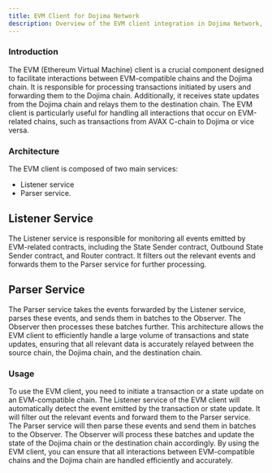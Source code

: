 ```yaml
---
title: EVM Client for Dojima Network
description: Overview of the EVM client integration in Dojima Network, supporting Ethereum-based interactions.
---
```


### Introduction
The EVM (Ethereum Virtual Machine) client is a crucial component designed to facilitate interactions between EVM-compatible chains and the Dojima chain. It is responsible for processing transactions initiated by users and forwarding them to the Dojima chain. Additionally, it receives state updates from the Dojima chain and relays them to the destination chain.  The EVM client is particularly useful for handling all interactions that occur on EVM-related chains, such as transactions from AVAX C-chain to Dojima or vice versa.  

### Architecture
The EVM client is composed of two main services: 
 - Listener service
 - Parser service.  

## Listener Service
The Listener service is responsible for monitoring all events emitted by EVM-related contracts, including the State Sender contract, Outbound State Sender contract, and Router contract. It filters out the relevant events and forwards them to the Parser service for further processing.  

## Parser Service
The Parser service takes the events forwarded by the Listener service, parses these events, and sends them in batches to the Observer. The Observer then processes these batches further.  This architecture allows the EVM client to efficiently handle a large volume of transactions and state updates, ensuring that all relevant data is accurately relayed between the source chain, the Dojima chain, and the destination chain.

### Usage
To use the EVM client, you need to initiate a transaction or a state update on an EVM-compatible chain. The Listener service of the EVM client will automatically detect the event emitted by the transaction or state update. It will filter out the relevant events and forward them to the Parser service.  The Parser service will then parse these events and send them in batches to the Observer. The Observer will process these batches and update the state of the Dojima chain or the destination chain accordingly.  By using the EVM client, you can ensure that all interactions between EVM-compatible chains and the Dojima chain are handled efficiently and accurately.